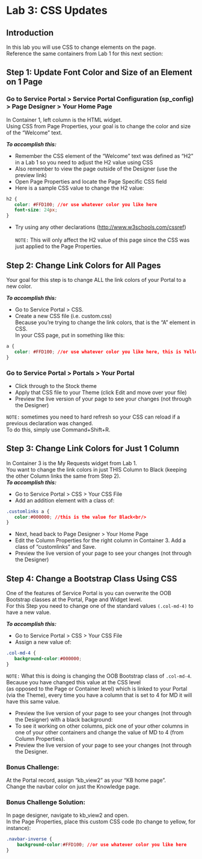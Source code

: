 # Lab 3: CSS Updates
## Introduction
In this lab you will use CSS to change elements on the page.<br/>
Reference the same containers from Lab 1 for this next section:
## Step 1: Update Font Color and Size of an Element on 1 Page

### Go to Service Portal > Service Portal Configuration (sp_config) > Page Designer > Your Home Page

In Container 1, left column is the HTML widget. <br/>
Using CSS from Page Properties, your goal is to change the color and size of the “Welcome” text. 

***To accomplish this:***
- Remember the CSS element of the “Welcome” text was defined as “H2” in a Lab 1 so you need to adjust the H2 value using CSS
- Also remember to view the page outside of the Designer (use the preview link)
- Open Page Properties and locate the Page Specific CSS field
- Here is a sample CSS value to change the H2 value:
```CSS
h2 {
   color: #FFD100; //or use whatever color you like here
   font-size: 24px;
}
```
- Try using any other declarations (http://www.w3schools.com/cssref)<br/><br/>
`NOTE:` This will only affect the H2 value of this page since the CSS was just applied to the Page Properties.
## Step 2: Change Link Colors for All Pages

Your goal for this step is to change ALL the link colors of your Portal to a new color.

***To accomplish this:***
- Go to Service Portal > CSS. 
- Create a new CSS file (i.e. custom.css)<br/>
Because you’re trying to change the link colors, that is the “A” element in CSS. <br/>
In your CSS page, put in something like this:
```CSS
a {
   color: #FFD100; //or use whatever color you like here, this is Yellow
}
```
### Go to Service Portal > Portals > Your Portal 
- Click through to the Stock theme<br/>
- Apply that CSS file to your Theme (click Edit and move over your file)
- Preview the live version of your page to see your changes (not through the Designer)

`NOTE:` sometimes you need to hard refresh so your CSS can reload if a previous declaration was changed.<br/> 
To do this, simply use Command+Shift+R.

## Step 3: Change Link Colors for Just 1 Column

In Container 3 is the My Requests widget from Lab 1. <br/>
You want to change the link colors in just THIS Column to Black (keeping the other Column links the same from Step 2).<br/> 
***To accomplish this:***
- Go to Service Portal > CSS > Your CSS File
- Add an addition element with a class of:
```CSS
.customlinks a {
   color:#000000; //this is the value for Black<br/>
}
```
- Next, head back to Page Designer > Your Home Page
- Edit the Column Properties for the right column in Container 3. Add a class of “customlinks” and Save.
- Preview the live version of your page to see your changes (not through the Designer)

## Step 4: Change a Bootstrap Class Using CSS
One of the features of Service Portal is you can overwrite the OOB Bootstrap classes at the Portal, Page and Widget level. <br/>
For this Step you need to change one of the standard values `(.col-md-4)` to have a new value.

***To accomplish this:***
- Go to Service Portal > CSS > Your CSS File
- Assign a new value of:
```CSS
.col-md-4 {
   background-color:#000000;
}
```
`NOTE:` What this is doing is changing the OOB Bootstrap class of `.col-md-4`. Because you have changed this value at the CSS level<br/> 
(as opposed to the Page or Container level) which is linked to your Portal (via the Theme), every time you have a column that is set to 4 for MD it will have this same value.
- Preview the live version of your page to see your changes (not through the Designer) with a black background:
- To see it working on other columns, pick one of your other columns in one of your other containers and change the value of MD to 4     (from Column Properties). 
- Preview the live version of your page to see your changes (not through the Designer. 

### Bonus Challenge:
At the Portal record, assign “kb_view2” as your “KB home page”.<br/> 
Change the navbar color on just the Knowledge page.<br/>

### Bonus Challenge Solution:
In page designer, navigate to kb_view2 and open.<br/>
In the Page Properties, place this custom CSS code (to change to yellow, for instance):
```CSS
.navbar-inverse {
	background-color:#FFD100; //or use whatever color you like here
}
```
